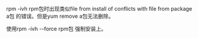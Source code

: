 rpm -ivh rpm包时出现类似file from install of conflicts with file from package a包 的错误。但是yum remove a包无法删除。

使用rpm -ivh --force rpm包 强制安装上。